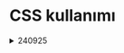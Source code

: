 <h1>CSS kullanımı</h1>

<details>
  <summary>240925</summary>
	<ul>
		<p><li>uyg1: </li></p>
		<p><li>uyg2: </li></p>
		<p><li>uyg3: </li></p>
		<p><li>uyg4: </li></p>
	<ul>
</details>
